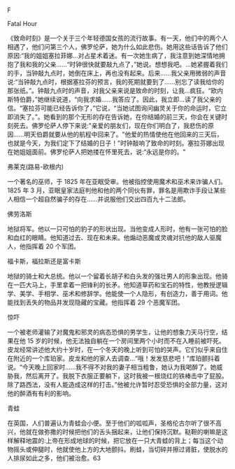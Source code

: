 <title>Dictionary of Witchcraft</title> <link href="e9780806536231_css.css" rel="stylesheet" type="text/css"> 

F

Fatal Hour

《致命时刻》是一个关于三个年轻德国女孩的流行故事。有一天，他们中的两个人相遇了，他们问第三个人，佛罗伦萨，她为什么如此悲伤。她用这些话告诉了他们原因:“我的姐姐塞拉菲娜…对占星术着迷。有一次她生病了，我注意到她深情地拥抱了我和我的父亲……“时钟很快就要敲九点了，”她说。想想我吧。…她紧握着我们的手，当钟敲九点时，她倒在床上，再也没有起来。后来……我父亲用微弱的声音说:“当钟敲九点时，根据塞拉芬的预言，我的死期就要到了……别忘了读我给你的那张纸。”。钟敲九点时的声音，对我父亲来说是致命的时刻，让我…疯狂。“欧内斯特伯爵，”她继续说道，“向我求婚……我答应了。因此，我立即…读了我父亲的信。“塞拉芬可能已经告诉你了，”它说，“当她试图询问幽灵关于你的命运时，它立即消失了。”。她看到的那个无形的存在告诉她，在你结婚的前三天，你会在关键时刻死去。佛罗伦萨人停下来说:"亲爱的朋友们，现在你们明白了，我悲伤的原因……明天伯爵就要从他的航程中回来了。"他爱的热情使他在他回来的三天后，也就是今天，为我们定下了结婚的日子！"时钟敲响了致命的时刻。塞拉芬娜出现在她姐姐面前。佛罗伦萨人把她搂在怀里死去，说:“永远是你的。"

弗莱克(路易-欧根内)

一个著名的巫师，于 1825 年在亚眠受审。他被指控使用魔术和巫术来诈骗人们。1825 年 3 月，亚眠皇家法庭判他和他的两个同伙有罪，罪名是用欺诈手段让某些人相信一个超自然骗子的存在……并说服他们交出四百九十二法郎。

佛劳洛斯

地狱将军。他以一只可怕的豹子的形状出现。当他变成人形时，他有一张可怕的脸和血红的眼睛。他知道过去、现在和未来。他煽动恶魔或灵魂对抗他的敌人驱魔人，他指挥着 20 个军团。

福卡斯，福拉斯还是富卡斯

地狱的骑士和大总统。他以一个留着长胡子和白头发的强壮男人的形象出现。他骑在一匹大马上，手里拿着一把锋利的长矛。他知道草药和宝石的特性，他教授逻辑学、美学、手相学、巫术和修辞学。他能使一个人隐形，有创造力，善于用词。他能找到丢失的物品并发现隐藏的宝藏。他指挥着 29 个恶魔军团。

惊吓

一个被老师灌输了对魔鬼和邪灵的病态恐惧的男学生，让他的想象力天马行空，结果在他 15 岁的时候，他无法独自躺在一个房间里两个小时而不在入睡前被吓死。皮龙经常讲述他大约十岁时，在一个冬天的晚上听到可怕的哭声。它们似乎来自住在附近的一个库珀家。皮龙和他的家人去调查…“哦！发发慈悲吧！”库珀颤抖着说。“今天晚上回家时……我不得不对我的妻子相当粗鲁，她认为我喝醉了。她威胁我，然后离开了。我脱下衣服正要躺下，这时我被一根烧红的铁棒击中了屁股。除了路西法，没有人能造成这样的打击。”他被允许暂时忍受恐惧的全部力量，这对他的醉酒有有利的影响。

青蛙

在英国，人们普遍认为青蛙会小便。至于他们的呱呱声，圣格伦古尔听了很不高兴，他就在做弥撒的时候把他们的舌头捆起来，让他们保持沉默。鞑靼的喇嘛是这样解释地震的:上帝在形成地球的时候，把它放在一只大青蛙的背上；每当这个动物摇头或伸腿时，他就使他上方的大地颤抖。刷蛙，当切碎并擦过肾脏，使脱水的人排尿如此之多，他们被治愈。63